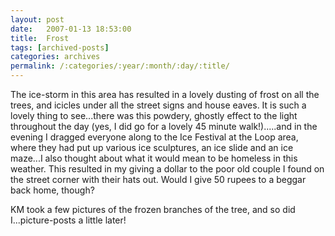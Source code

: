 ```yaml
---
layout: post
date:	2007-01-13 18:53:00
title:  Frost
tags: [archived-posts]
categories: archives
permalink: /:categories/:year/:month/:day/:title/
---
```

The ice-storm in this area has resulted in a lovely dusting of frost on all the trees, and icicles under all the street signs and house eaves. It is such a lovely thing to see...there was this powdery, ghostly effect to the light throughout the day (yes, I did go for a lovely 45 minute walk!).....and in the evening I dragged everyone along to the Ice Festival at the Loop area, where they had put up various ice sculptures, an ice slide and an ice maze...I also thought about what it would mean to be homeless in this weather. This resulted in my giving a dollar to the poor old couple I found on the street corner with their hats out. Would I give 50 rupees to a beggar back home, though?

KM took a few pictures of the frozen branches of the tree, and so did I...picture-posts a little later!
